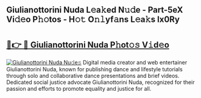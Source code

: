 ## Giulianottorini Nuda L𝚎a𝚔ed N𝚞𝚍e - Part-5eX Vi𝚍𝚎o P𝚑𝚘tos - H𝚘𝚝 O𝚗𝚕yf𝚊ns L𝚎a𝚔s lx0Ry

# <h2><a href="http://kfdtcd.oniu.top/?m=Giulianottorini+Nuda">🔗👉 🔴 Giulianottorini Nuda P𝚑ot𝚘𝚜 V𝚒d𝚎o</a></h2>

[![Giulianottorini Nuda Nu𝚍e𝚜](https://i.imgur.com/0qMVB7G.gif)](http://kfdtcd.oniu.top/?m=Giulianottorini+Nuda)
Digital media creator and web entertainer Giulianottorini Nuda, known for publishing dance and lifestyle tutorials through solo and collaborative dance presentations and brief videos. Dedicated social justice advocate Giulianottorini Nuda, recognized for their passion and efforts to promote equality and justice for all.  
